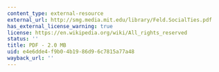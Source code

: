 ```yaml
---
content_type: external-resource
external_url: http://smg.media.mit.edu/library/Feld.SocialTies.pdf
has_external_license_warning: true
license: https://en.wikipedia.org/wiki/All_rights_reserved
status: ''
title: PDF - 2.0 MB
uid: e4e6dde4-f9b0-4b19-86d9-6c7815a77a48
wayback_url: ''
---
```

